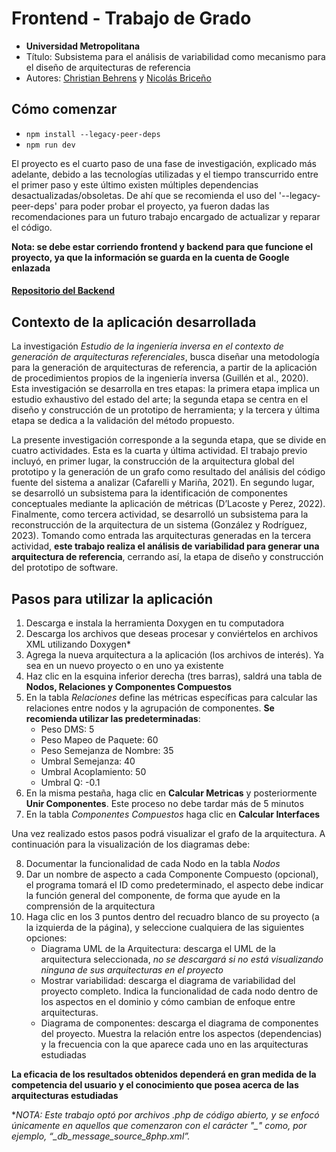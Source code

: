 # Frontend - Trabajo de Grado

- **Universidad Metropolitana**
- Título: Subsistema para el análisis de variabilidad como mecanismo para el diseño de arquitecturas de referencia
- Autores: [Christian Behrens](https://github.com/cbehrensunimet) y [Nicolás Briceño](https://github.com/nicoabb)

## Cómo comenzar

- `npm install --legacy-peer-deps`
- `npm run dev`

El proyecto es el cuarto paso de una fase de investigación, explicado más adelante, debido a las tecnologías utilizadas y el tiempo transcurrido entre el primer paso y este último existen múltiples dependencias desactualizadas/obsoletas. De ahí que se recomienda el uso del '--legacy-peer-deps' para poder probar el proyecto, ya fueron dadas las recomendaciones para un futuro trabajo encargado de actualizar y reparar el código.

**Nota: se debe estar corriendo frontend y backend para que funcione el proyecto, ya que la información se guarda en la cuenta de Google enlazada**

#### [Repositorio del Backend](https://github.com/nicoabb/F4_Back_Tesis)

## Contexto de la aplicación desarrollada

La investigación *Estudio de la ingeniería inversa en el contexto de generación de arquitecturas referenciales*, busca diseñar una metodología para la generación de arquitecturas de referencia, a partir de la aplicación de procedimientos propios de la ingeniería inversa (Guillén et al., 2020). Esta investigación se desarrolla en tres etapas: la primera etapa implica un estudio exhaustivo del estado del arte; la segunda etapa se centra en el diseño y construcción de un prototipo de herramienta; y la tercera y última etapa se dedica a la validación del método propuesto.

La presente investigación corresponde a la segunda etapa, que se divide en cuatro actividades. Esta es la cuarta y última actividad. El trabajo previo incluyó, en primer lugar, la construcción de la arquitectura global del prototipo y la generación de un grafo como resultado del análisis del código fuente del sistema a analizar (Cafarelli y Mariña, 2021). En segundo lugar, se desarrolló un subsistema para la identificación de componentes conceptuales mediante la aplicación de métricas (D’Lacoste y Perez, 2022). Finalmente, como tercera actividad, se desarrolló un subsistema para la reconstrucción de la arquitectura de un sistema (González y Rodríguez, 2023). Tomando como entrada las arquitecturas generadas en la tercera actividad, **este trabajo realiza el análisis de variabilidad para generar una arquitectura de referencia**, cerrando así, la etapa de diseño y construcción del prototipo de software.

## Pasos para utilizar la aplicación

1. Descarga e instala la herramienta Doxygen en tu computadora
2. Descarga los archivos que deseas procesar y conviértelos en archivos XML utilizando Doxygen*
3. Agrega la nueva arquitectura a la aplicación (los archivos de interés). Ya sea en un nuevo proyecto o en uno ya existente
4. Haz clic en la esquina inferior derecha (tres barras), saldrá una tabla de **Nodos, Relaciones y Componentes Compuestos**
5. En la tabla *Relaciones* define las métricas específicas para calcular las relaciones entre nodos y la agrupación de componentes. **Se recomienda utilizar las predeterminadas**:
   - Peso DMS: 5
   - Peso Mapeo de Paquete: 60
   - Peso Semejanza de Nombre: 35
   - Umbral Semejanza: 40
   - Umbral Acoplamiento: 50
   - Umbral Q: -0.1
6. En la misma pestaña, haga clic en **Calcular Metricas** y posteriormente **Unir Componentes**. Este proceso no debe tardar más de 5 minutos
7. En la tabla *Componentes Compuestos* haga clic en **Calcular Interfaces**

Una vez realizado estos pasos podrá visualizar el grafo de la arquitectura. A continuación para la visualización de los diagramas debe:

8. Documentar la funcionalidad de cada Nodo en la tabla *Nodos*
9. Dar un nombre de aspecto a cada Componente Compuesto (opcional), el programa tomará el ID como predeterminado, el aspecto debe indicar la función general del componente, de forma que ayude en la comprensión de la arquitectura
10. Haga clic en los 3 puntos dentro del recuadro blanco de su proyecto (a la izquierda de la página), y seleccione cualquiera de las siguientes opciones:
    - Diagrama UML de la Arquitectura: descarga el UML de la arquitectura seleccionada, *no se descargará si no está visualizando ninguna de sus arquitecturas en el proyecto*
    - Mostrar variabilidad: descarga el diagrama de variabilidad del proyecto completo. Indica la funcionalidad de cada nodo dentro de los aspectos en el dominio y cómo cambian de enfoque entre arquitecturas.
    - Diagrama de componentes: descarga el diagrama de componentes del proyecto. Muestra la relación entre los aspectos (dependencias) y la frecuencia con la que aparece cada uno en las arquitecturas estudiadas

**La eficacia de los resultados obtenidos dependerá en gran medida de la competencia del usuario y el conocimiento que posea acerca de las arquitecturas estudiadas**

**NOTA: Este trabajo optó por archivos .php de código abierto, y se enfocó únicamente en aquellos que comenzaron con el carácter "_" como, por ejemplo, “_db_message_source_8php.xml”.*